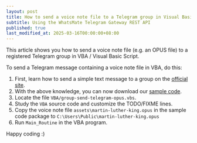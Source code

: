 ```yaml
---
layout: post
title: How to send a voice note file to a Telegram group in Visual Basic Script / VBA
subtitle: Using the WhatsMate Telegram Gateway REST API
published: true
last_modified_at: 2025-03-16T00:00:00+08:00
---
```



This article shows you how to send a voice note file (e.g. an OPUS file) to a registered Telegram group in VBA / Visual Basic Script.



To send a Telegram message containing a voice note file in VBA, do this:

1. First, learn how to send a simple text message to a group on the [official site](https://www.whatsmate.net/telegram-group-message-api.html).
2. With the above knowledge, you can now download our [sample code](https://github.com/whatsmate/telegram-demos/archive/master.zip).
3. Locate the file `VBA/group-send-telegram-opus.vbs`.  <script src="https://gist.github.com/whatsmate/d1555502bc90d09b0f228b7a08a73bce.js"></script>
4. Study the `VBA` source code and customize the TODO/FIXME lines.
5. Copy the voice note file `assets\martin-luther-king.opus` in the sample code package to `C:\Users\Public\martin-luther-king.opus`
6. Run `Main_Routine` in the VBA program.


Happy coding :) 


<br>

